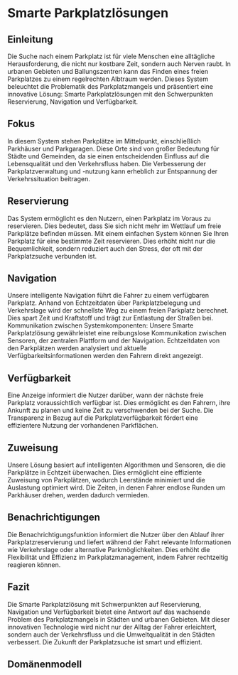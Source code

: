 # Smarte Parkplatzlösungen 

## Einleitung

Die Suche nach einem Parkplatz ist für viele Menschen eine alltägliche Herausforderung, die nicht nur kostbare Zeit, sondern auch Nerven raubt. In urbanen Gebieten und Ballungszentren kann das Finden eines freien Parkplatzes zu einem regelrechten Albtraum werden. Dieses System beleuchtet die Problematik des Parkplatzmangels und präsentiert eine innovative Lösung: Smarte Parkplatzlösungen mit den Schwerpunkten Reservierung, Navigation und Verfügbarkeit.

## Fokus

In diesem System stehen Parkplätze im Mittelpunkt, einschließlich Parkhäuser und Parkgaragen. Diese Orte sind von großer Bedeutung für Städte und Gemeinden, da sie einen entscheidenden Einfluss auf die Lebensqualität und den Verkehrsfluss haben. Die Verbesserung der Parkplatzverwaltung und -nutzung kann erheblich zur Entspannung der Verkehrssituation beitragen.

## Reservierung

Das System ermöglicht es den Nutzern, einen Parkplatz im Voraus zu reservieren. Dies bedeutet, dass Sie sich nicht mehr im Wettlauf um freie Parkplätze befinden müssen. Mit einem einfachen System können Sie Ihren Parkplatz für eine bestimmte Zeit reservieren. Dies erhöht nicht nur die Bequemlichkeit, sondern reduziert auch den Stress, der oft mit der Parkplatzsuche verbunden ist.

## Navigation

Unsere intelligente Navigation führt die Fahrer zu einem verfügbaren Parkplatz. Anhand von Echtzeitdaten über Parkplatzbelegung und Verkehrslage wird der schnellste Weg zu einem freien Parkplatz berechnet. Dies spart Zeit und Kraftstoff und trägt zur Entlastung der Straßen bei.
Kommunikation zwischen Systemkomponenten:
Unsere Smarte Parkplatzlösung gewährleistet eine reibungslose Kommunikation zwischen Sensoren, der zentralen Plattform und der Navigation. Echtzeitdaten von den Parkplätzen werden analysiert und aktuelle Verfügbarkeitsinformationen werden den Fahrern direkt angezeigt.

## Verfügbarkeit

Eine Anzeige informiert die Nutzer darüber, wann der nächste freie Parkplatz voraussichtlich verfügbar ist. Dies ermöglicht es den Fahrern, ihre Ankunft zu planen und keine Zeit zu verschwenden bei der Suche. Die Transparenz in Bezug auf die Parkplatzverfügbarkeit fördert eine effizientere Nutzung der vorhandenen Parkflächen.

## Zuweisung

Unsere Lösung basiert auf intelligenten Algorithmen und Sensoren, die die Parkplätze in Echtzeit überwachen. Dies ermöglicht eine effiziente Zuweisung von Parkplätzen, wodurch Leerstände minimiert und die Auslastung optimiert wird. Die Zeiten, in denen Fahrer endlose Runden um Parkhäuser drehen, werden dadurch vermieden.

## Benachrichtigungen

Die Benachrichtigungsfunktion informiert die Nutzer über den Ablauf ihrer Parkplatzreservierung und liefert während der Fahrt relevante Informationen wie Verkehrslage oder alternative Parkmöglichkeiten. Dies erhöht die Flexibilität und Effizienz im Parkplatzmanagement, indem Fahrer rechtzeitig reagieren können.

## Fazit

Die Smarte Parkplatzlösung mit Schwerpunkten auf Reservierung, Navigation und Verfügbarkeit bietet eine Antwort auf das wachsende Problem des Parkplatzmangels in Städten und urbanen Gebieten. Mit dieser innovativen Technologie wird nicht nur der Alltag der Fahrer erleichtert, sondern auch der Verkehrsfluss und die Umweltqualität in den Städten verbessert. Die Zukunft der Parkplatzsuche ist smart und effizient.


## Domänenmodell
